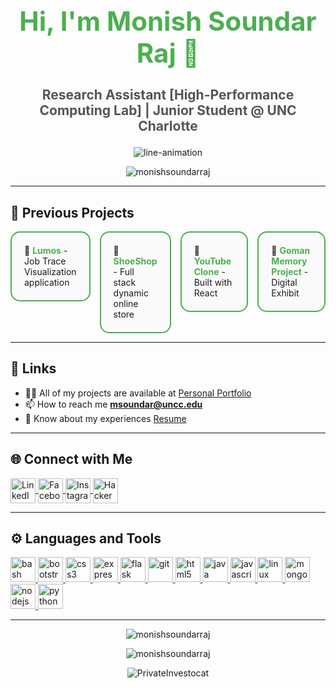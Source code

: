 <!-- Modern intro with clean styling -->
<h1 align="center" style="font-size: 3em; font-weight: bold; color: #4CAF50;">
  Hi, I'm Monish Soundar Raj 👋
</h1>
<h3 align="center" style="font-size: 1.5em; color: #555;">
  Research Assistant [High-Performance Computing Lab] | Junior Student @ UNC Charlotte
</h3>

<p align="center">
  <img src="https://user-images.githubusercontent.com/74038190/216121919-60befe4d-11c6-4227-8992-35221d12ff54.png" alt="line-animation" autoplay loop />
</p>

<p align="center">
  <img src="https://komarev.com/ghpvc/?username=monishsoundarraj&label=Profile%20views&color=brightgreen&style=flat-square" alt="monishsoundarraj" />
</p>

---

<h2 align="left">🚀 Previous Projects</h2>


<div align="left">
  <div style="display: flex; gap: 15px; flex-wrap: wrap;">
    <a href="https://lumos-job-traces.streamlit.app/" style="text-decoration: none; flex: 1;">
      <div style="border: 2px solid #4CAF50; padding: 20px; border-radius: 15px; background: #fafafa; transition: transform 0.3s ease;">
        🌱 <strong style="color: #4CAF50;">Lumos</strong> - Job Trace Visualization application
      </div>
    </a>
    <a href="https://pacific-garden-66100.herokuapp.com/" style="text-decoration: none; flex: 1;">
      <div style="border: 2px solid #4CAF50; padding: 20px; border-radius: 15px; background: #fafafa; transition: transform 0.3s ease;">
        🔭 <strong style="color: #4CAF50;">ShoeShop</strong> - Full stack dynamic online store
      </div>
    </a>
    <a href="https://youtube-hooks-iota-inky.vercel.app/" style="text-decoration: none; flex: 1;">
      <div style="border: 2px solid #4CAF50; padding: 20px; border-radius: 15px; background: #fafafa; transition: transform 0.3s ease;">
        👯 <strong style="color: #4CAF50;">YouTube Clone</strong> - Built with React
      </div>
    </a>
    <a href="https://exhibits.charlotte.edu/s/gomanmemoryproject/page/welcome" style="text-decoration: none; flex: 1;">
      <div style="border: 2px solid #4CAF50; padding: 20px; border-radius: 15px; background: #fafafa; transition: transform 0.3s ease;">
        🎃 <strong style="color: #4CAF50;">Goman Memory Project</strong> - Digital Exhibit
      </div>
    </a>
  </div>
</div>

---

<h2 align="left">🔗 Links</h2>

- 👨‍💻 All of my projects are available at [Personal Portfolio](https://monishsoundarraj.github.io/personal-portfolio/)
- 📫 How to reach me **msoundar@uncc.edu**
- 📄 Know about my experiences [Resume](https://www.monishsoundarraj.com/_files/ugd/cb4c20_32dad78570af432eb7d98d8c767f485d.pdf)

---

<h2 align="left">🌐 Connect with Me</h2>

<p align="left">
  <a href="https://linkedin.com/in/monish-soundar-raj-613207218" target="blank">
    <img align="center" src="https://img.icons8.com/color/48/000000/linkedin.png" alt="LinkedIn" height="40" width="40" />
  </a>
  <a href="https://fb.com/monish.soundarraj" target="blank">
    <img align="center" src="https://img.icons8.com/color/48/000000/facebook-new.png" alt="Facebook" height="40" width="40" />
  </a>
  <a href="https://instagram.com/monish_soundarraj" target="blank">
    <img align="center" src="https://img.icons8.com/color/48/000000/instagram-new.png" alt="Instagram" height="40" width="40" />
  </a>
  <a href="https://www.hackerrank.com/monishsoundar301?hr_r=1" target="blank">
    <img align="center" src="https://img.icons8.com/external-tal-revivo-color-tal-revivo/24/000000/external-hackerrank-is-a-technology-company-that-focuses-on-competitive-programming-logo-color-tal-revivo.png" alt="HackerRank" height="40" width="40" />
  </a>
</p>

---

<h2 align="left">⚙️ Languages and Tools</h2>

<p align="left">
  <a href="https://www.gnu.org/software/bash/" target="_blank" rel="noreferrer">
    <img src="https://img.icons8.com/color/48/000000/bash.png" alt="bash" width="40" height="40" />
  </a>
  <a href="https://getbootstrap.com" target="_blank" rel="noreferrer">
    <img src="https://img.icons8.com/color/48/000000/bootstrap.png" alt="bootstrap" width="40" height="40" />
  </a>
  <a href="https://www.w3schools.com/css/" target="_blank" rel="noreferrer">
    <img src="https://img.icons8.com/color/48/000000/css3.png" alt="css3" width="40" height="40" />
  </a>
  <a href="https://expressjs.com" target="_blank" rel="noreferrer">
    <img src="https://img.icons8.com/color/48/000000/express.png" alt="express" width="40" height="40" />
  </a>
  <a href="https://flask.palletsprojects.com/" target="_blank" rel="noreferrer">
    <img src="https://img.icons8.com/color/48/000000/flask.png" alt="flask" width="40" height="40" />
  </a>
  <a href="https://git-scm.com/" target="_blank" rel="noreferrer">
    <img src="https://img.icons8.com/color/48/000000/git.png" alt="git" width="40" height="40" />
  </a>
  <a href="https://www.w3.org/html/" target="_blank" rel="noreferrer">
    <img src="https://img.icons8.com/color/48/000000/html-5.png" alt="html5" width="40" height="40" />
  </a>
  <a href="https://www.java.com" target="_blank" rel="noreferrer">
    <img src="https://img.icons8.com/color/48/000000/java.png" alt="java" width="40" height="40" />
  </a>
  <a href="https://developer.mozilla.org/en-US/docs/Web/JavaScript" target="_blank" rel="noreferrer">
    <img src="https://img.icons8.com/color/48/000000/javascript.png" alt="javascript" width="40" height="40" />
  </a>
  <a href="https://www.linux.org/" target="_blank" rel="noreferrer">
    <img src="https://img.icons8.com/color/48/000000/linux.png" alt="linux" width="40" height="40" />
  </a>
  <a href="https://www.mongodb.com/" target="_blank" rel="noreferrer">
    <img src="https://img.icons8.com/color/48/000000/mongodb.png" alt="mongodb" width="40" height="40" />
  </a>
  <a href="https://nodejs.org" target="_blank" rel="noreferrer">
    <img src="https://img.icons8.com/color/48/000000/nodejs.png" alt="nodejs" width="40" height="40" />
  </a>
  <a href="https://www.python.org" target="_blank" rel="noreferrer">
    <img src="https://img.icons8.com/color/48/000000/python.png" alt="python" width="40" height="40" />
  </a>
</p>

---


<p align="center">
  <img src="https://github-readme-stats.vercel.app/api/top-langs?username=monishsoundarraj&show_icons=true&locale=en&layout=compact&theme=radical" alt="monishsoundarraj" />
</p>

<p align="center">
  <img src="https://github-readme-streak-stats.herokuapp.com/?user=monishsoundarraj&theme=radical" alt="monishsoundarraj" />
</p>

<p align="center">
  <img src="https://user-images.githubusercontent.com/74038190/212284158-e840e285-664b-44d7-b79b-e264b5e54825.gif" alt="PrivateInvestocat" autoplay loop/>
</p>
